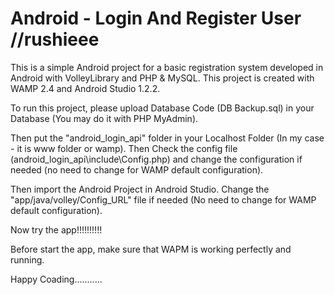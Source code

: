 # Android - Login And Register User //rushieee
This is a simple Android project for a basic registration system developed in Android with VolleyLibrary and PHP & MySQL.
This project is created with WAMP 2.4 and Android Studio 1.2.2.

To run this project, please upload Database Code (DB Backup.sql) in your Database (You may do it with PHP MyAdmin).

Then put the "android_login_api" folder in your Localhost Folder (In my case - it is www folder or wamp).
Then Check the config file (android_login_api\include\Config.php) and change the configuration if needed (no need to change for WAMP default configuration).

Then import the Android Project in Android Studio.
Change the "app/java/volley/Config_URL" file if needed (No need to change for WAMP default configuration).

Now try the app!!!!!!!!!!

Before start the app, make sure that WAPM is working perfectly and running.

Happy Coading...........
